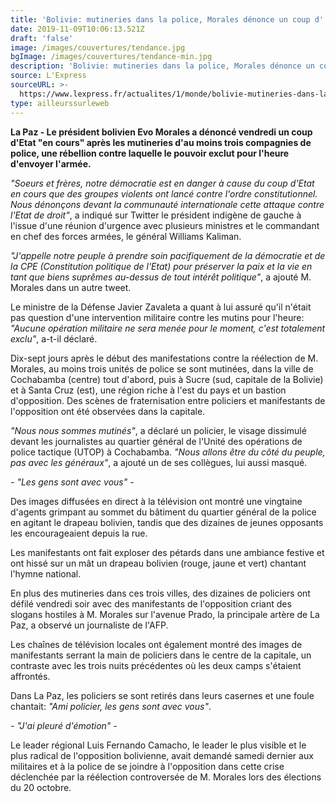 ```yaml
---
title: 'Bolivie: mutineries dans la police, Morales dénonce un coup d''Etat "en cours"'
date: 2019-11-09T10:06:13.521Z
draft: 'false'
image: /images/couvertures/tendance.jpg
bgImage: /images/couvertures/tendance-min.jpg
description: 'Bolivie: mutineries dans la police, Morales dénonce un coup d''Etat "en cours"'
source: L'Express
sourceURL: >-
  https://www.lexpress.fr/actualites/1/monde/bolivie-mutineries-dans-la-police-morales-convoque-une-reunion-d-urgence_2106333.amp.html
type: ailleurssurleweb
---
```

**La Paz - Le président bolivien Evo Morales a dénoncé vendredi un coup d'Etat "en cours" après les mutineries d'au moins trois compagnies de police, une rébellion contre laquelle le pouvoir exclut pour l'heure d'envoyer l'armée.**

_"Soeurs et frères, notre démocratie est en danger à cause du coup d'Etat en cours que des groupes violents ont lancé contre l'ordre constitutionnel. Nous dénonçons devant la communauté internationale cette attaque contre l'Etat de droit"_, a indiqué sur Twitter le président indigène de gauche à l'issue d'une réunion d'urgence avec plusieurs ministres et le commandant en chef des forces armées, le général Williams Kaliman. 



_"J'appelle notre peuple à prendre soin pacifiquement de la démocratie et de la CPE (Constitution politique de l'Etat) pour préserver la paix et la vie en tant que biens suprêmes au-dessus de tout intérêt politique"_, a ajouté M. Morales dans un autre tweet. 



Le ministre de la Défense Javier Zavaleta a quant à lui assuré qu'il n'était pas question d'une intervention militaire contre les mutins pour l'heure: _"Aucune opération militaire ne sera menée pour le moment, c'est totalement exclu"_, a-t-il déclaré. 



Dix-sept jours après le début des manifestations contre la réélection de M. Morales, au moins trois unités de police se sont mutinées, dans la ville de Cochabamba (centre) tout d'abord, puis à Sucre (sud, capitale de la Bolivie) et à Santa Cruz (est), une région riche à l'est du pays et un bastion d'opposition. Des scènes de fraternisation entre policiers et manifestants de l'opposition ont été observées dans la capitale. 



_"Nous nous sommes mutinés"_, a déclaré un policier, le visage dissimulé devant les journalistes au quartier général de l'Unité des opérations de police tactique (UTOP) à Cochabamba. _"Nous allons être du côté du peuple, pas avec les généraux"_, a ajouté un de ses collègues, lui aussi masqué. 



_\- "Les gens sont avec vous" -_ 



Des images diffusées en direct à la télévision ont montré une vingtaine d'agents grimpant au sommet du bâtiment du quartier général de la police en agitant le drapeau bolivien, tandis que des dizaines de jeunes opposants les encourageaient depuis la rue. 



Les manifestants ont fait exploser des pétards dans une ambiance festive et ont hissé sur un mât un drapeau bolivien (rouge, jaune et vert) chantant l'hymne national. 



En plus des mutineries dans ces trois villes, des dizaines de policiers ont défilé vendredi soir avec des manifestants de l'opposition criant des slogans hostiles à M. Morales sur l'avenue Prado, la principale artère de La Paz, a observé un journaliste de l'AFP. 



Les chaînes de télévision locales ont également montré des images de manifestants serrant la main de policiers dans le centre de la capitale, un contraste avec les trois nuits précédentes où les deux camps s'étaient affrontés. 



Dans La Paz, les policiers se sont retirés dans leurs casernes et une foule chantait: _"Ami policier, les gens sont avec vous"_. 



_\- "J'ai pleuré d'émotion" -_ 



Le leader régional Luis Fernando Camacho, le leader le plus visible et le plus radical de l'opposition bolivienne, avait demandé samedi dernier aux militaires et à la police de se joindre à l'opposition dans cette crise déclenchée par la réélection controversée de M. Morales lors des élections du 20 octobre.
